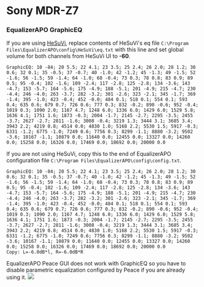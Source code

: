 # Sony MDR-Z7
### EqualizerAPO GraphicEQ
If you are using [HeSuVi](https://sourceforge.net/projects/hesuvi/), replace contents of HeSuVi's eq file `C:\Program Files\EqualizerAPO\config\HeSuVi\eq.txt` with this line and set global volume for both channels from HeSuVi UI to **-60**.
```
GraphicEQ: 10 -84; 20 5.5; 22 4.1; 23 3.5; 25 2.4; 26 2.0; 28 1.2; 30 0.6; 32 0.1; 35 -0.5; 37 -0.7; 40 -1.0; 42 -1.2; 45 -1.3; 49 -1.5; 52 -1.6; 56 -1.5; 59 -1.4; 64 -1.0; 68 -0.4; 73 0.3; 78 0.8; 83 0.9; 89 0.5; 95 -0.4; 102 -1.6; 109 -2.4; 117 -2.8; 125 -2.8; 134 -3.6; 143 -4.7; 153 -5.7; 164 -5.6; 175 -4.9; 188 -5.1; 201 -4.9; 215 -4.7; 230 -4.4; 246 -4.0; 263 -3.7; 282 -3.2; 301 -2.6; 323 -2.1; 345 -1.7; 369 -1.4; 395 -1.0; 423 -0.4; 452 -0.0; 484 0.1; 518 0.1; 554 0.1; 593 0.4; 635 0.6; 679 0.7; 726 0.6; 777 0.3; 832 -0.2; 890 -0.6; 952 -0.4; 1019 0.3; 1090 2.0; 1167 4.7; 1248 6.0; 1336 6.0; 1429 6.0; 1529 5.8; 1636 4.1; 1751 1.6; 1873 -0.3; 2004 -1.7; 2145 -2.7; 2295 -3.5; 2455 -3.7; 2627 -2.7; 2811 -1.6; 3008 -0.4; 3219 1.3; 3444 3.1; 3685 3.4; 3943 2.2; 4219 0.8; 4514 0.0; 4830 1.0; 5168 2.2; 5530 1.5; 5917 -0.3; 6331 -1.2; 6775 -1.0; 7249 0.6; 7756 0.3; 8299 -1.1; 8880 -3.2; 9502 -3.6; 10167 -1.1; 10879 0.0; 11640 0.0; 12455 0.0; 13327 0.0; 14260 0.0; 15258 0.0; 16326 0.0; 17469 0.0; 18692 0.0; 20000 0.0
```
If you are not using HeSuVi, copy this to the end of EqualizerAPO configuration file `C:\Program Files\EqualizerAPO\config\config.txt`.
```
GraphicEQ: 10 -84; 20 5.5; 22 4.1; 23 3.5; 25 2.4; 26 2.0; 28 1.2; 30 0.6; 32 0.1; 35 -0.5; 37 -0.7; 40 -1.0; 42 -1.2; 45 -1.3; 49 -1.5; 52 -1.6; 56 -1.5; 59 -1.4; 64 -1.0; 68 -0.4; 73 0.3; 78 0.8; 83 0.9; 89 0.5; 95 -0.4; 102 -1.6; 109 -2.4; 117 -2.8; 125 -2.8; 134 -3.6; 143 -4.7; 153 -5.7; 164 -5.6; 175 -4.9; 188 -5.1; 201 -4.9; 215 -4.7; 230 -4.4; 246 -4.0; 263 -3.7; 282 -3.2; 301 -2.6; 323 -2.1; 345 -1.7; 369 -1.4; 395 -1.0; 423 -0.4; 452 -0.0; 484 0.1; 518 0.1; 554 0.1; 593 0.4; 635 0.6; 679 0.7; 726 0.6; 777 0.3; 832 -0.2; 890 -0.6; 952 -0.4; 1019 0.3; 1090 2.0; 1167 4.7; 1248 6.0; 1336 6.0; 1429 6.0; 1529 5.8; 1636 4.1; 1751 1.6; 1873 -0.3; 2004 -1.7; 2145 -2.7; 2295 -3.5; 2455 -3.7; 2627 -2.7; 2811 -1.6; 3008 -0.4; 3219 1.3; 3444 3.1; 3685 3.4; 3943 2.2; 4219 0.8; 4514 0.0; 4830 1.0; 5168 2.2; 5530 1.5; 5917 -0.3; 6331 -1.2; 6775 -1.0; 7249 0.6; 7756 0.3; 8299 -1.1; 8880 -3.2; 9502 -3.6; 10167 -1.1; 10879 0.0; 11640 0.0; 12455 0.0; 13327 0.0; 14260 0.0; 15258 0.0; 16326 0.0; 17469 0.0; 18692 0.0; 20000 0.0
Copy: L=-6.0dB*l, R=-6.0dB*R
```
EqualizerAPO Peace GUI does not work with GraphicEQ so you have to disable parametric equalization configured by Peace if you are already using it.
![](https://raw.githubusercontent.com/jaakkopasanen/AutoEq/master/results/Sonoma%20Model%20One/innerfidelity/onear/Sony%20MDR-Z7/Sony%20MDR-Z7.png)
